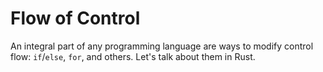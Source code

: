 # Flow of Control

An integral part of any programming language are ways to modify control flow: `if`/`else`, `for`, and others. Let's talk about them in Rust.
